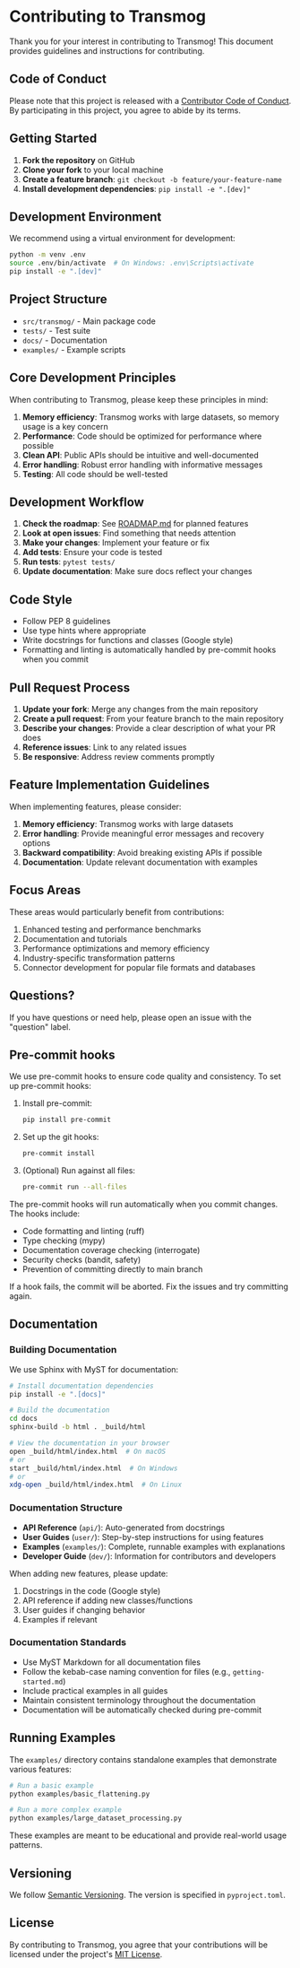 # Contributing to Transmog

Thank you for your interest in contributing to Transmog! This document provides guidelines and instructions for contributing.

## Code of Conduct

Please note that this project is released with a [Contributor Code of Conduct](CODE_OF_CONDUCT.md). By participating in this project, you agree to abide by its terms.

## Getting Started

1. **Fork the repository** on GitHub
2. **Clone your fork** to your local machine
3. **Create a feature branch**: `git checkout -b feature/your-feature-name`
4. **Install development dependencies**: `pip install -e ".[dev]"`

## Development Environment

We recommend using a virtual environment for development:

```bash
python -m venv .env
source .env/bin/activate  # On Windows: .env\Scripts\activate
pip install -e ".[dev]"
```

## Project Structure

- `src/transmog/` - Main package code
- `tests/` - Test suite
- `docs/` - Documentation
- `examples/` - Example scripts

## Core Development Principles

When contributing to Transmog, please keep these principles in mind:

1. **Memory efficiency**: Transmog works with large datasets, so memory usage is a key concern
2. **Performance**: Code should be optimized for performance where possible
3. **Clean API**: Public APIs should be intuitive and well-documented
4. **Error handling**: Robust error handling with informative messages
5. **Testing**: All code should be well-tested

## Development Workflow

1. **Check the roadmap**: See [ROADMAP.md](ROADMAP.md) for planned features
2. **Look at open issues**: Find something that needs attention
3. **Make your changes**: Implement your feature or fix
4. **Add tests**: Ensure your code is tested
5. **Run tests**: `pytest tests/`
6. **Update documentation**: Make sure docs reflect your changes

## Code Style

- Follow PEP 8 guidelines
- Use type hints where appropriate
- Write docstrings for functions and classes (Google style)
- Formatting and linting is automatically handled by pre-commit hooks when you commit

## Pull Request Process

1. **Update your fork**: Merge any changes from the main repository
2. **Create a pull request**: From your feature branch to the main repository
3. **Describe your changes**: Provide a clear description of what your PR does
4. **Reference issues**: Link to any related issues
5. **Be responsive**: Address review comments promptly

## Feature Implementation Guidelines

When implementing features, please consider:

1. **Memory efficiency**: Transmog works with large datasets
2. **Error handling**: Provide meaningful error messages and recovery options
3. **Backward compatibility**: Avoid breaking existing APIs if possible
4. **Documentation**: Update relevant documentation with examples

## Focus Areas

These areas would particularly benefit from contributions:

1. Enhanced testing and performance benchmarks
2. Documentation and tutorials
3. Performance optimizations and memory efficiency
4. Industry-specific transformation patterns
5. Connector development for popular file formats and databases

## Questions?

If you have questions or need help, please open an issue with the "question" label.

## Pre-commit hooks

We use pre-commit hooks to ensure code quality and consistency. To set up pre-commit hooks:

1. Install pre-commit:
   ```bash
   pip install pre-commit
   ```

2. Set up the git hooks:
   ```bash
   pre-commit install
   ```

3. (Optional) Run against all files:
   ```bash
   pre-commit run --all-files
   ```

The pre-commit hooks will run automatically when you commit changes. The hooks include:
- Code formatting and linting (ruff)
- Type checking (mypy)
- Documentation coverage checking (interrogate)
- Security checks (bandit, safety)
- Prevention of committing directly to main branch

If a hook fails, the commit will be aborted. Fix the issues and try committing again.

## Documentation

### Building Documentation

We use Sphinx with MyST for documentation:

```bash
# Install documentation dependencies
pip install -e ".[docs]"

# Build the documentation
cd docs
sphinx-build -b html . _build/html

# View the documentation in your browser
open _build/html/index.html  # On macOS
# or
start _build/html/index.html  # On Windows
# or
xdg-open _build/html/index.html  # On Linux
```

### Documentation Structure

- **API Reference** (`api/`): Auto-generated from docstrings
- **User Guides** (`user/`): Step-by-step instructions for using features
- **Examples** (`examples/`): Complete, runnable examples with explanations
- **Developer Guide** (`dev/`): Information for contributors and developers

When adding new features, please update:
1. Docstrings in the code (Google style)
2. API reference if adding new classes/functions
3. User guides if changing behavior
4. Examples if relevant

### Documentation Standards

- Use MyST Markdown for all documentation files
- Follow the kebab-case naming convention for files (e.g., `getting-started.md`)
- Include practical examples in all guides
- Maintain consistent terminology throughout the documentation
- Documentation will be automatically checked during pre-commit

## Running Examples

The `examples/` directory contains standalone examples that demonstrate various features:

```bash
# Run a basic example
python examples/basic_flattening.py

# Run a more complex example
python examples/large_dataset_processing.py
```

These examples are meant to be educational and provide real-world usage patterns.

## Versioning

We follow [Semantic Versioning](https://semver.org/). The version is specified in `pyproject.toml`.

## License

By contributing to Transmog, you agree that your contributions will be licensed under the project's [MIT License](LICENSE). 